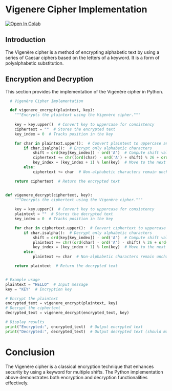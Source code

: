 # Vigenere Cipher Implementation
[![Open In Colab](https://colab.research.google.com/assets/colab-badge.svg)](https://colab.research.google.com/drive/1o4nRzxIcwXB1P-Vk6Z3QGFw7UY0yqs6g?usp=sharing)
## Introduction
The Vigenère cipher is a method of encrypting alphabetic text by using a series of Caesar ciphers based on the letters of a keyword. It is a form of polyalphabetic substitution.

## Encryption and Decryption
This section provides the implementation of the Vigenère cipher in Python.

```python
  # Vigenère Cipher Implementation

  def vigenere_encrypt(plaintext, key):
    """Encrypts the plaintext using the Vigenère cipher."""
    
    key = key.upper()  # Convert key to uppercase for consistency
    ciphertext = ""  # Stores the encrypted text
    key_index = 0  # Tracks position in the key

    for char in plaintext.upper():  # Convert plaintext to uppercase and iterate
        if char.isalpha():  # Encrypt only alphabetic characters
            shift = ord(key[key_index]) - ord('A')  # Compute shift value from key
            ciphertext += chr((ord(char) - ord('A') + shift) % 26 + ord('A'))  # Apply shift and wrap around within A-Z
            key_index = (key_index + 1) % len(key)  # Move to the next letter in the key (cyclic)
        else:
            ciphertext += char  # Non-alphabetic characters remain unchanged

    return ciphertext  # Return the encrypted text


def vigenere_decrypt(ciphertext, key):
    """Decrypts the ciphertext using the Vigenère cipher."""
    
    key = key.upper()  # Convert key to uppercase for consistency
    plaintext = ""  # Stores the decrypted text
    key_index = 0  # Tracks position in the key

    for char in ciphertext.upper():  # Convert ciphertext to uppercase and iterate
        if char.isalpha():  # Decrypt only alphabetic characters
            shift = ord(key[key_index]) - ord('A')  # Compute shift value from key
            plaintext += chr((ord(char) - ord('A') - shift) % 26 + ord('A'))  # Reverse shift to get original character
            key_index = (key_index + 1) % len(key)  # Move to the next letter in the key (cyclic)
        else:
            plaintext += char  # Non-alphabetic characters remain unchanged

    return plaintext  # Return the decrypted text


# Example usage
plaintext = "HELLO"  # Input message
key = "KEY"  # Encryption key

# Encrypt the plaintext
encrypted_text = vigenere_encrypt(plaintext, key)
# Decrypt the ciphertext
decrypted_text = vigenere_decrypt(encrypted_text, key)

# Display results
print("Encrypted:", encrypted_text)  # Output encrypted text
print("Decrypted:", decrypted_text)  # Output decrypted text (should match original plaintext)
```
# Conclusion
The Vigenère cipher is a classical encryption technique that enhances security by using a keyword for multiple shifts. The Python implementation above demonstrates both encryption and decryption functionalities effectively.
